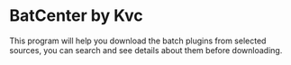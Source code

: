 # BatCenter by Kvc

This program will help you download the batch plugins from selected sources, you can search and see details about them before downloading.
